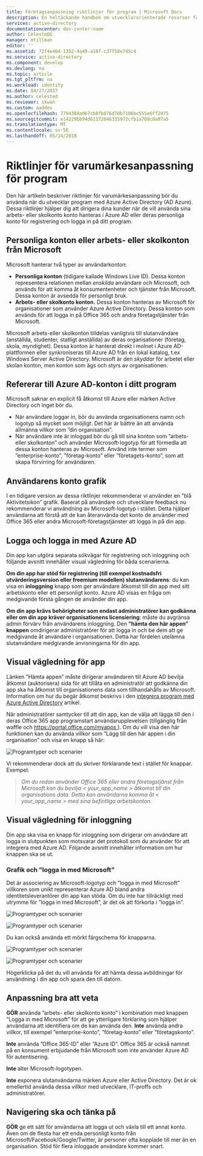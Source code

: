 ```yaml
---
title: Företagsanpassning riktlinjer för program | Microsoft Docs
description: En heltäckande handbok om utvecklarorienterade resurser för Azure Active Directory
services: active-directory
documentationcenter: dev-center-name
author: CelesteDG
manager: mtillman
editor: ''
ms.assetid: 72f4e464-1352-4a49-a18f-c37f58e7d5c4
ms.service: active-directory
ms.component: develop
ms.devlang: na
ms.topic: article
ms.tgt_pltfrm: na
ms.workload: identity
ms.date: 04/27/2017
ms.author: celested
ms.reviewer: skwan
ms.custom: aaddev
ms.openlocfilehash: 7794388a067cb8fb876d70b7186bc555e6ff2975
ms.sourcegitcommit: e14229bb94d61172046335972cfb1a708c8a97a5
ms.translationtype: MT
ms.contentlocale: sv-SE
ms.lasthandoff: 05/14/2018
---
```

# <a name="branding-guidelines-for-applications"></a>Riktlinjer för varumärkesanpassning för program
Den här artikeln beskriver riktlinjer för varumärkesanpassning bör du använda när du utvecklar program med Azure Active Directory (AD Azure). Dessa riktlinjer hjälper dig att dirigera dina kunder när de vill använda sina arbets- eller skolkonto konto hanteras i Azure AD eller deras personliga konto för registrering och logga in på ditt program.

## <a name="personal-accounts-vs-work-or-school-accounts-from-microsoft"></a>Personliga konton eller arbets- eller skolkonton från Microsoft
Microsoft hanterar två typer av användarkonton:

* **Personliga konton** (tidigare kallade Windows Live ID). Dessa konton representera relationen mellan *enskilda* användare och Microsoft, och används för att komma åt konsumentenheter och tjänster från Microsoft. Dessa konton är avsedda för personligt bruk.
* **Arbets- eller skolkonto konton.** Dessa konton hanteras av Microsoft för organisationer som använder Azure Active Directory. Dessa konton som används för att logga in på Office 365 och andra företagstjänster från Microsoft.

Microsoft arbets-eller skolkonton tilldelas vanligtvis till slutanvändare (anställda, studenter, statligt anställda) av deras organisationer (företag, skola, myndighet). Dessa konton är hanterat direkt i molnet i Azure AD-plattformen eller synkroniseras till Azure AD från en lokal katalog, t.ex Windows Server Active Directory. Microsoft är den *skyddar* för arbetet eller skolan konton, men konton som ägs och styrs av organisationen.

## <a name="referring-to-azure-ad-accounts-in-your-application"></a>Refererar till Azure AD-konton i ditt program
Microsoft saknar en explicit få åtkomst till Azure eller märken Active Directory och inget bör du.

* När användare loggar in, bör du använda organisationens namn och logotyp så mycket som möjligt. Det här är bättre än att använda allmänna villkor som ”din organisation”.
* När användare inte är inloggad bör du gå till sina konton som ”arbets- eller skolkonton” och använder Microsoft-logotyp för att förmedla att dessa konton hanteras av Microsoft. Använd inte termer som ”enterprise-konto”, ”företag-konto” eller ”företagets-konto”, som att skapa förvirring för användaren.

## <a name="user-account-pictogram"></a>Användarens konto grafik
I en tidigare version av dessa riktlinjer rekommenderar vi använder en ”blå Aktivitetsikon” grafik. Baserat på användare och utvecklare feedback nu rekommenderar vi användning av Microsoft-logotyp i stället. Detta hjälper användarna att förstå att de kan återanvända det konto de använder med Office 365 eller andra Microsoft-företagstjänster att logga in på din app.

## <a name="signing-up-and-signing-in-with-azure-ad"></a>Logga och logga in med Azure AD
Din app kan utgöra separata sökvägar för registrering och inloggning och följande avsnitt innehåller visual vägledning för båda scenarierna.

**Om din app har stöd för registrering (till exempel kostnadsfri utvärderingsversion eller freemium modellen) slutanvändarens**: du kan visa en **inloggning** knapp som ger användare åtkomst till din app med sitt arbetskonto eller ett personligt konto. Azure AD visas en fråga om medgivande första gången de använder din app.

**Om din app krävs behörigheter som endast administratörer kan godkänna eller om din app kräver organisationens licensiering**: måste du avgränsa admin förvärv från användarens inloggning. Den **”hämta den här appen” knappen** omdirigerar administratörer för att logga in och be dem att ge medgivande åt användare i organisationen. Detta har fördelen utelämna slutanvändare medgivande anvisningarna för din app.

## <a name="visual-guidance-for-app-acquisition"></a>Visual vägledning för app
Länken ”Hämta appen” måste dirigerar användaren till Azure AD bevilja åtkomst (auktorisera) sida för att tillåta en administratör att godkänna din app ska ha åtkomst till organisationens data som tillhandahålls av Microsoft. Information om hur du begär åtkomst beskrivs i den [integrera program med Azure Active Directory](active-directory-integrating-applications.md) artikel.

När administratörer samtycker till att din app, kan de välja att lägga till den i deras Office 365 app programstart användarupplevelsen (tillgänglig från waffle och [ https://portal.office.com/myapps ](https://portal.office.com/myapps)). Om du vill visa den här funktionen kan du använda villkor som ”Lägg till den här appen i din organisation” och visa en knapp så här:

![Programtyper och scenarier](./media/active-directory-branding-guidelines/add-to-my-org.png)

Vi rekommenderar dock att du skriver förklarande text i stället för knappar. Exempel:

> *Om du redan använder Office 365 eller andra företagstjänst från Microsoft kan du bevilja < your_app_name > åtkomst till din organisations data. Detta kan användarna komma åt < your_app_name > med sina befintliga arbetskonton.*
> 
> 

## <a name="visual-guidance-for-sign-in"></a>Visual vägledning för inloggning
Din app ska visa en knapp för inloggning som dirigerar om användare att logga in slutpunkten som motsvarar det protokoll som du använder för att integrera med Azure AD. Följande avsnitt innehåller information om hur knappen ska se ut.

### <a name="pictogram-and-sign-in-with-microsoft"></a>Grafik och ”logga in med Microsoft”
Det är associering av Microsoft-logotyp och ”logga in med Microsoft” villkoren som unikt representerar Azure AD bland andra identitetsleverantörer din app kan stöda. Om du inte har tillräckligt med utrymme för ”logga in med Microsoft”, är det ok att förkorta i ”logga in”.

![Programtyper och scenarier](./media/active-directory-branding-guidelines/sign-in-with-microsoft-light.png)

![Programtyper och scenarier](./media/active-directory-branding-guidelines/sign-in-light.png)

Du kan också använda ett mörkt färgschema för knapparna.

![Programtyper och scenarier](./media/active-directory-branding-guidelines/sign-in-with-microsoft-dark.png)

![Programtyper och scenarier](./media/active-directory-branding-guidelines/sign-in-dark.png)

Högerklicka på det du vill använda för att hämta dessa avbildningar för användning i din app och spara den till datorn. 

## <a name="branding-dos-and-donts"></a>Anpassning bra att veta
**GÖR** använda ”arbets- eller skolkonto konto” i kombination med knappen ”Logga in med Microsoft” för att ge ytterligare förklaring som hjälper användarna att identifiera om de kan använda den. **Inte** använda andra villkor, till exempel ”enterprise-konto”, ”företag-konto” eller ”företagskonto”.

**Inte** använda ”Office 365-ID” eller ”Azure ID”. Office 365 är också namnet på en konsument erbjudande från Microsoft som inte använder Azure AD för autentisering.

**Inte** alter Microsoft-logotypen.

**Inte** exponera slutanvändarna märken Azure eller Active Directory. Det är ok emellertid använda dessa villkor med utvecklare, IT-proffs och administratörer.

## <a name="navigation-dos-and-donts"></a>Navigering ska och tänka på
**GÖR** ge ett sätt för användarna att logga ut och växla till ett annat konto. Även om de flesta har ett enda personligt konto från Microsoft/Facebook/Google/Twitter, är personer ofta kopplade till mer än en organisation. Stöd för flera inloggade användare kommer snart.

